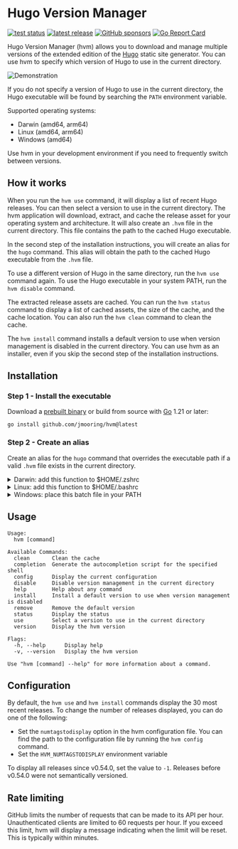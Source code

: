 # Hugo Version Manager

[![test status](https://github.com/jmooring/hvm/actions/workflows/test.yaml/badge.svg)](https://github.com/jmooring/hvm/actions/workflows/test.yaml)
[![latest release](https://img.shields.io/github/v/release/jmooring/hvm?logo=github)](https://github.com/jmooring/hvm/releases/latest)
[![GitHub sponsors](https://img.shields.io/github/sponsors/jmooring?logo=github&label=sponsors)](https://github.com/sponsors/jmooring)
[![Go Report Card](https://goreportcard.com/badge/github.com/jmooring/hvm)](https://goreportcard.com/report/github.com/jmooring/hvm)

Hugo Version Manager (hvm) allows you to download and manage multiple versions of the extended edition of the [Hugo] static site generator. You can use hvm to specify which version of Hugo to use in the current directory.

![Demonstration](demo/hvm.gif)

If you do not specify a version of Hugo to use in the current directory, the Hugo executable will be found by searching the `PATH` environment variable.

Supported operating systems:

- Darwin (amd64, arm64)
- Linux (amd64, arm64)
- Windows (amd64)

Use hvm in your development environment if you need to frequently switch between versions.

## How it works

When you run the `hvm use` command, it will display a list of recent Hugo releases. You can then select a version to use in the current directory. The hvm application will download, extract, and cache the release asset for your operating system and architecture. It will also create an `.hvm` file in the current directory. This file contains the path to the cached Hugo executable.

In the second step of the installation instructions, you will create an alias for the `hugo` command. This alias will obtain the path to the cached Hugo executable from the `.hvm` file.

To use a different version of Hugo in the same directory, run the `hvm use` command again. To use the Hugo executable in your system PATH, run the `hvm disable` command.

The extracted release assets are cached. You can run the `hvm status` command to display a list of cached assets, the size of the cache, and the cache location. You can also run the `hvm clean` command to clean the cache.

The `hvm install` command installs a default version to use when version management is disabled in the current directory. You can use hvm as an installer, even if you skip the second step of the installation instructions.

## Installation

### Step 1 - Install the executable

Download a [prebuilt binary] or build from source with [Go] 1.21 or later:

```text
go install github.com/jmooring/hvm@latest
```

### Step 2 - Create an alias

Create an alias for the `hugo` command that overrides the executable path if a
valid `.hvm` file exists in the current directory.

<details>
<summary>Darwin: add this function to $HOME/.zshrc</summary>

```zsh
# Hugo Version Manager: override path to the hugo executable.
hugo() {
  hvm_common_msg="Run 'hvm use' to fix or 'hvm disable' to disable version management."
  if [ -f ".hvm" ]; then
    hugo_bin=$(cat ".hvm" 2> /dev/null)
    if ! echo "${hugo_bin}" | grep -q "hugo$"; then
      >&2 printf "The .hvm file in this directory is invalid.\\n"
      >&2 printf "%s\\n" "${hvm_common_msg}"
      return 1
    fi
    if [ ! -f "${hugo_bin}" ]; then
      >&2 printf "Unable to find %s.\\n" "${hugo_bin}"
      >&2 printf "%s\\n" "${hvm_common_msg}"
      return 1
    fi
  else
    hugo_bin=$(which hugo)
  fi
  "${hugo_bin}" "$@"
}
```

</details>

<details>
<summary>Linux: add this function to $HOME/.bashrc</summary>

```bash
# Hugo Version Manager: override path to the hugo executable.
hugo() {
  hvm_common_msg="Run 'hvm use' to fix or 'hvm disable' to disable version management."
  if [ -f ".hvm" ]; then
    hugo_bin=$(cat ".hvm" 2> /dev/null)
    if ! echo "${hugo_bin}" | grep -q "hugo$"; then
      >&2 printf "The .hvm file in this directory is invalid.\\n"
      >&2 printf "%s\\n" "${hvm_common_msg}"
      return 1
    fi
    if [ ! -f "${hugo_bin}" ]; then
      >&2 printf "Unable to find %s.\\n" "${hugo_bin}"
      >&2 printf "%s\\n" "${hvm_common_msg}"
      return 1
    fi
  else
    hugo_bin=$(which hugo)
  fi
  "${hugo_bin}" "$@"
}
```

</details>

<details>
<summary>Windows: place this batch file in your PATH</summary>

```bash
TBD
```

</details>

## Usage

```text
Usage:
  hvm [command]

Available Commands:
  clean       Clean the cache
  completion  Generate the autocompletion script for the specified shell
  config      Display the current configuration
  disable     Disable version management in the current directory
  help        Help about any command
  install     Install a default version to use when version management is disabled
  remove      Remove the default version
  status      Display the status
  use         Select a version to use in the current directory
  version     Display the hvm version

Flags:
  -h, --help      Display help
  -v, --version   Display the hvm version

Use "hvm [command] --help" for more information about a command.
```

## Configuration

By default, the `hvm use` and `hvm install` commands display the 30 most recent releases. To change the number of releases displayed, you can do one of the following:

- Set the `numtagstodisplay` option in the hvm configuration file. You can find the path to the configuration file by running the `hvm config` command.
- Set the `HVM_NUMTAGSTODISPLAY` environment variable

To display all releases since v0.54.0, set the value to `-1`. Releases before v0.54.0 were not semantically versioned.

## Rate limiting

GitHub limits the number of requests that can be made to its API per hour. Unauthenticated clients are limited to 60 requests per hour. If you exceed this limit, hvm will display a message indicating when the limit will be reset. This is typically within minutes.

[go]: https://go.dev/doc/install
[hugo]: https://github.com/gohugoio/hugo/#readme
[installation instructions]: #installation
[prebuilt binary]: https://github.com/jmooring/hvm/releases/latest
